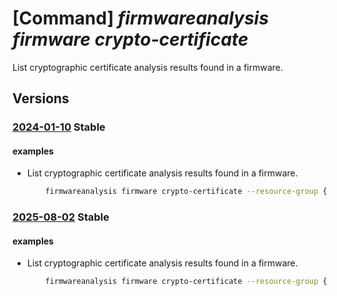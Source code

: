 # [Command] _firmwareanalysis firmware crypto-certificate_

List cryptographic certificate analysis results found in a firmware.

## Versions

### [2024-01-10](/Resources/mgmt-plane/L3N1YnNjcmlwdGlvbnMve30vcmVzb3VyY2Vncm91cHMve30vcHJvdmlkZXJzL21pY3Jvc29mdC5pb3RmaXJtd2FyZWRlZmVuc2Uvd29ya3NwYWNlcy97fS9maXJtd2FyZXMve30vY3J5cHRvY2VydGlmaWNhdGVz/2024-01-10.xml) **Stable**

<!-- mgmt-plane /subscriptions/{}/resourcegroups/{}/providers/microsoft.iotfirmwaredefense/workspaces/{}/firmwares/{}/cryptocertificates 2024-01-10 -->

#### examples

- List cryptographic certificate analysis results found in a firmware.
    ```bash
        firmwareanalysis firmware crypto-certificate --resource-group {ResourceGroupName} --workspace-name {workspaceName} --firmware-id {firmwareId}
    ```

### [2025-08-02](/Resources/mgmt-plane/L3N1YnNjcmlwdGlvbnMve30vcmVzb3VyY2Vncm91cHMve30vcHJvdmlkZXJzL21pY3Jvc29mdC5pb3RmaXJtd2FyZWRlZmVuc2Uvd29ya3NwYWNlcy97fS9maXJtd2FyZXMve30vY3J5cHRvY2VydGlmaWNhdGVz/2025-08-02.xml) **Stable**

<!-- mgmt-plane /subscriptions/{}/resourcegroups/{}/providers/microsoft.iotfirmwaredefense/workspaces/{}/firmwares/{}/cryptocertificates 2025-08-02 -->

#### examples

- List cryptographic certificate analysis results found in a firmware.
    ```bash
        firmwareanalysis firmware crypto-certificate --resource-group {ResourceGroupName} --workspace-name {workspaceName} --firmware-id {firmwareId}
    ```
